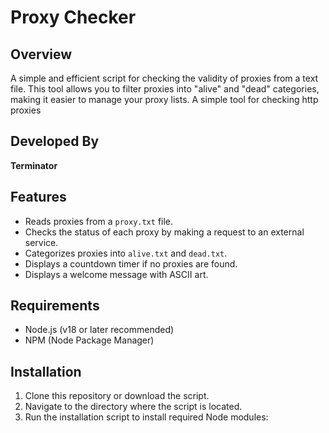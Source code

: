 # Proxy Checker

## Overview
A simple and efficient script for checking the validity of proxies from a text file. This tool allows you to filter proxies into "alive" and "dead" categories, making it easier to manage your proxy lists.
A simple tool for checking http proxies

## Developed By
**Terminator**

## Features
- Reads proxies from a `proxy.txt` file.
- Checks the status of each proxy by making a request to an external service.
- Categorizes proxies into `alive.txt` and `dead.txt`.
- Displays a countdown timer if no proxies are found.
- Displays a welcome message with ASCII art.

## Requirements
- Node.js (v18 or later recommended)
- NPM (Node Package Manager)

## Installation
1. Clone this repository or download the script.
2. Navigate to the directory where the script is located.
3. Run the installation script to install required Node modules:
